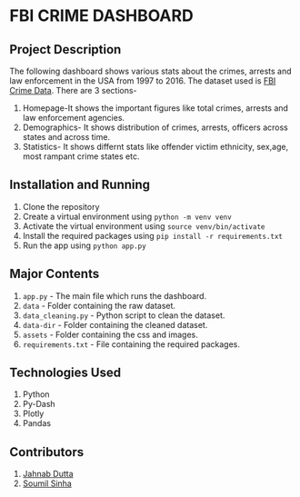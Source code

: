 # FBI CRIME DASHBOARD

## Project Description
The following dashboard shows various stats about the crimes, arrests and law enforcement in the USA from 1997 to 2016. The dataset used is [FBI Crime Data](https://ucr.fbi.gov/crime-in-the-u.s/2016/crime-in-the-u.s.-2016/tables/table-1). There are 3 sections-
1. Homepage-It shows the important figures like total crimes, arrests and law enforcement agencies.
2. Demographics- It shows distribution of crimes, arrests, officers across states and across time.
3. Statistics- It shows differnt stats like offender victim ethnicity, sex,age, most rampant crime states etc.

## Installation and Running
1. Clone the repository
2. Create a virtual environment using `python -m venv venv`
3. Activate the virtual environment using `source venv/bin/activate`
4. Install the required packages using `pip install -r requirements.txt`
5. Run the app using `python app.py`

## Major Contents
1. `app.py` - The main file which runs the dashboard.
2. `data` - Folder containing the raw dataset.
3. `data_cleaning.py` - Python script to clean the dataset.
4. `data-dir` - Folder containing the cleaned dataset.
5. `assets` - Folder containing the css and images.
6. `requirements.txt` - File containing the required packages.

## Technologies Used
1. Python
2. Py-Dash
3. Plotly
4. Pandas

## Contributors
1. [Jahnab Dutta](@JahnabDutta)
2. [Soumil Sinha](@sawmill811)


